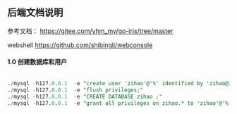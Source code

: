 ## 后端文档说明

参考文档： https://gitee.com/yhm_my/go-iris/tree/master

webshell  https://github.com/shibingli/webconsole

#### 1.0 创建数据库和用户

```sql

./mysql -h127.0.0.1  -e "create user 'zihao'@'%' identified by 'zihao@12345678';"
./mysql -h127.0.0.1  -e "flush privileges;"
./mysql -h127.0.0.1  -e "CREATE DATABASE zihao ;"
./mysql -h127.0.0.1  -e "grant all privileges on zihao.* to 'zihao'@'%' ;"
```